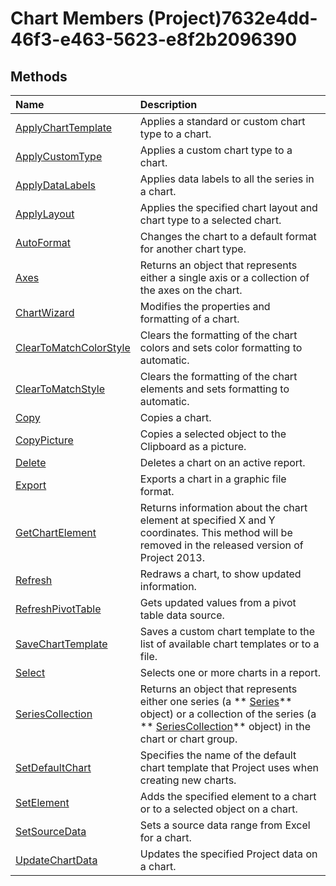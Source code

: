 
# Chart Members (Project)7632e4dd-46f3-e463-5623-e8f2b2096390

## Methods
<a name="methods"> </a>



|**Name**|**Description**|
|:-----|:-----|
| [ApplyChartTemplate](ed449d73-6cae-6d54-de97-617612cd9129.md)|Applies a standard or custom chart type to a chart.|
| [ApplyCustomType](2bfe88c2-198e-a039-ace6-4ba362ce09d6.md)|Applies a custom chart type to a chart.|
| [ApplyDataLabels](cda031a4-ed86-1ec8-583d-44767785e3a1.md)|Applies data labels to all the series in a chart.|
| [ApplyLayout](943ca7d6-aa2e-9058-f33b-4efd4138b497.md)|Applies the specified chart layout and chart type to a selected chart.|
| [AutoFormat](1f560c0e-aed8-c989-9721-8e30595ae56e.md)|Changes the chart to a default format for another chart type.|
| [Axes](0ab295f0-de68-7b8f-50a7-55a1e378080b.md)|Returns an object that represents either a single axis or a collection of the axes on the chart.|
| [ChartWizard](7626dc1f-89e1-3f18-0859-ebe2e0771de0.md)|Modifies the properties and formatting of a chart.|
| [ClearToMatchColorStyle](b2592ff4-8410-fa5c-a270-d03d47156607.md)|Clears the formatting of the chart colors and sets color formatting to automatic.|
| [ClearToMatchStyle](6715dd6c-4213-6fc6-5cdb-5eefbaf9d875.md)|Clears the formatting of the chart elements and sets formatting to automatic.|
| [Copy](92627648-016a-0a69-52b8-bb24b1ea22d3.md)|Copies a chart.|
| [CopyPicture](4353ddb2-51f0-a1a4-a472-ec8bbc83b146.md)|Copies a selected object to the Clipboard as a picture.|
| [Delete](46312c6b-db7b-7562-d97a-d1fc8ba2acb7.md)|Deletes a chart on an active report.|
| [Export](4f0ed821-f1c1-0e0b-0583-51b660ffad90.md)|Exports a chart in a graphic file format.|
| [GetChartElement](f2705f1d-7252-41ec-848b-f7f9cc26663e.md)|Returns information about the chart element at specified X and Y coordinates. This method will be removed in the released version of Project 2013.|
| [Refresh](3b10e91f-3be8-1807-ad3f-8855286ce6a9.md)|Redraws a chart, to show updated information.|
| [RefreshPivotTable](3fed226a-2bb3-2112-01c9-d56a6defd346.md)|Gets updated values from a pivot table data source.|
| [SaveChartTemplate](496eb522-d758-ea4c-1cd9-4884c3b44189.md)|Saves a custom chart template to the list of available chart templates or to a file.|
| [Select](dd4e1adf-3098-61a3-5913-8debc7d01351.md)|Selects one or more charts in a report.|
| [SeriesCollection](fb4fea11-3dac-73f9-6566-6c81de0888e7.md)|Returns an object that represents either one series (a  ** [Series](38a834ec-4076-82ef-a6bd-55a1ee2624bd.md)** object) or a collection of the series (a ** [SeriesCollection](2065e328-f82c-266f-e34c-fa99100c862e.md)** object) in the chart or chart group.|
| [SetDefaultChart](e0586f53-9ca4-7d06-97ed-ecc418644d9d.md)|Specifies the name of the default chart template that Project uses when creating new charts.|
| [SetElement](ca4acf62-c090-f11c-2816-c5e1a75762fa.md)|Adds the specified element to a chart or to a selected object on a chart.|
| [SetSourceData](723680bb-f2ec-3a8f-f392-a6c90eae7ff8.md)|Sets a source data range from Excel for a chart.|
| [UpdateChartData](ecdef74d-480c-05a7-757c-a5c2e3e7359c.md)|Updates the specified Project data on a chart.|
